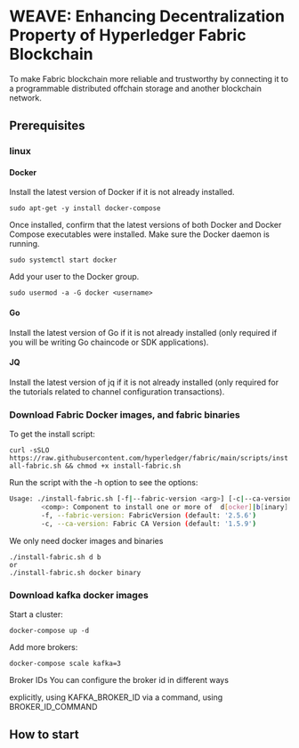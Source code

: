 # WEAVE: Enhancing Decentralization Property of Hyperledger Fabric Blockchain

To make Fabric blockchain more reliable and trustworthy by connecting it to a programmable distributed offchain storage and another blockchain network.




## Prerequisites

### **linux** 

#### Docker 

Install the latest version of Docker if it is not already installed.

  ```sudo apt-get -y install docker-compose``` 

Once installed, confirm that the latest versions of both Docker and Docker Compose executables were installed.
Make sure the Docker daemon is running.

  ```sudo systemctl start docker```

Add your user to the Docker group.

  ```sudo usermod -a -G docker <username>``` 

#### Go

Install the latest version of Go if it is not already installed (only required if you will be writing Go chaincode or SDK applications).

#### JQ

Install the latest version of jq if it is not already installed (only required for the tutorials related to channel configuration transactions).


### Download Fabric Docker images, and fabric binaries

To get the install script:

```curl -sSLO https://raw.githubusercontent.com/hyperledger/fabric/main/scripts/install-fabric.sh && chmod +x install-fabric.sh```

Run the script with the -h option to see the options:

```./install-fabric.sh -h
Usage: ./install-fabric.sh [-f|--fabric-version <arg>] [-c|--ca-version <arg>] <comp-1> [<comp-2>] ... [<comp-n>] ...
        <comp>: Component to install one or more of  d[ocker]|b[inary]|s[amples]. If none specified, all will be installed
        -f, --fabric-version: FabricVersion (default: '2.5.6')
        -c, --ca-version: Fabric CA Version (default: '1.5.9')

```

We only need docker images and binaries
```
./install-fabric.sh d b
or
./install-fabric.sh docker binary
```


### Download kafka docker images

Start a cluster:

```docker-compose up -d```

Add more brokers:

```docker-compose scale kafka=3```

Broker IDs
You can configure the broker id in different ways

explicitly, using KAFKA_BROKER_ID
via a command, using BROKER_ID_COMMAND


## How to start
